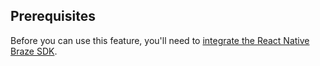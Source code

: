 ## Prerequisites

Before you can use this feature, you'll need to [integrate the React Native Braze SDK]({{site.baseurl}}/developer_guide/sdk_integration/?sdktab=react%20native/).